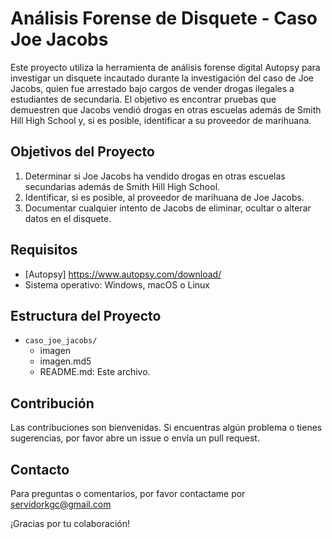 # Análisis Forense de Disquete - Caso Joe Jacobs

Este proyecto utiliza la herramienta de análisis forense digital Autopsy para investigar un disquete incautado durante la investigación del caso de Joe Jacobs, quien fue arrestado bajo cargos de vender drogas ilegales a estudiantes de secundaria. El objetivo es encontrar pruebas que demuestren que Jacobs vendió drogas en otras escuelas además de Smith Hill High School y, si es posible, identificar a su proveedor de marihuana.

## Objetivos del Proyecto

1. Determinar si Joe Jacobs ha vendido drogas en otras escuelas secundarias además de Smith Hill High School.
2. Identificar, si es posible, al proveedor de marihuana de Joe Jacobs.
3. Documentar cualquier intento de Jacobs de eliminar, ocultar o alterar datos en el disquete.

## Requisitos

- [Autopsy] https://www.autopsy.com/download/
- Sistema operativo: Windows, macOS o Linux

## Estructura del Proyecto

- `caso_joe_jacobs/`
  - imagen
  - imagen.md5
  - README.md: Este archivo.

## Contribución

Las contribuciones son bienvenidas. Si encuentras algún problema o tienes sugerencias, por favor abre un issue o envía un pull request.

## Contacto

Para preguntas o comentarios, por favor contactame por servidorkgc@gmail.com

¡Gracias por tu colaboración!
